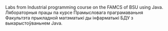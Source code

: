 Labs from Industrial programming course on the FAMCS of BSU using Java.</br>
Лябораторныя працы па курсе Прамысловага праграмаваньня Факультэта прыкладной матэматыкі ды інфарматыкі БДУ з выкарыстоўваньнем Java.
